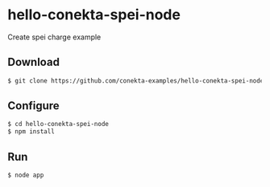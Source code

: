 # hello-conekta-spei-node
Create spei charge example

## Download

```sh
$ git clone https://github.com/conekta-examples/hello-conekta-spei-node
```

## Configure

```sh
$ cd hello-conekta-spei-node
$ npm install
```
## Run

```sh
$ node app
```
